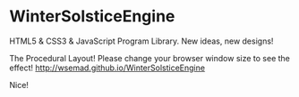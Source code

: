 WinterSolsticeEngine
====================

HTML5 &amp; CSS3 &amp; JavaScript Program Library.
New ideas, new designs!

The Procedural Layout!
Please change your browser window size to see the effect!
http://wsemad.github.io/WinterSolsticeEngine

Nice!
